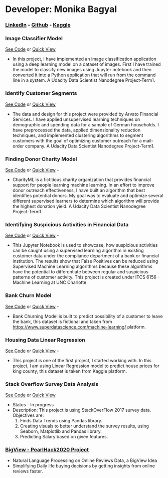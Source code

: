 
# Developer: Monika Bagyal  
### [LinkedIn](https://www.linkedin.com/in/mbagyal/) - [Github](https://github.com/Minsifye) - [Kaggle](https://www.kaggle.com/minsifye)




### Image Classifier Model 
[See Code](https://github.com/Minsifye/Image-Classifier-Model/blob/master/Image%20Classifier%20Project.ipynb) or [Quick View](https://nbviewer.jupyter.org/github/Minsifye/Image-Classifier-Model/blob/master/Image%20Classifier%20Project.ipynb)
- In this project, I have implemented an image classification application using a deep learning model on a dataset of images. First I have trained the model to classify new images using Jupyter notebook and then converted it into a Python application that will run from the command line in a system. A Udacity Data Scientist Nanodegree Project-Term1.


### Identify Customer Segments 
[See Code](https://github.com/Minsifye/Identify_Customer_Segments/blob/master/Identify_Customer_Segments.ipynb) or [Quick View](https://nbviewer.jupyter.org/github/Minsifye/Identify_Customer_Segments/blob/master/Identify_Customer_Segments.ipynb) 
- The data and design for this project were provided by Arvato Financial Services. I have applied unsupervised learning techniques on demographic and spending data for a sample of German households. I have preprocessed the data, applied dimensionality reduction techniques, and implemented clustering algorithms to segment customers with the goal of optimizing customer outreach for a mail-order company. A Udacity Data Scientist Nanodegree Project-Term1.

### Finding Donor Charity Model 
[See Code](https://github.com/Minsifye/Finding_Donors_CharityML/blob/master/Finding_Donors_CharityML.ipynb) or [Quick View](https://nbviewer.jupyter.org/github/Minsifye/Finding_Donors_CharityML/blob/master/Finding_Donors_CharityML.ipynb) - 
- CharityML is a fictitious charity organization that provides financial support for people learning machine learning. In an effort to improve donor outreach effectiveness, I have built an algorithm that best identifies potential donors. My goal was to evaluate and optimize several different supervised learners to determine which algorithm will provide the highest donation yield. A Udacity Data Scientist Nanodegree Project-Term1. 


### Identifying Suspicious Activities in Financial Data 
[See Code](https://github.com/Minsifye/Identifying-Suspicious-Activities-in-Financial-Data/blob/master/Identifying_Suspicious_Activities_In_Financial_Data.ipynb) or [Quick View](https://nbviewer.jupyter.org/github/Minsifye/Identifying-Suspicious-Activities-in-Financial-Data/blob/master/Identifying_Suspicious_Activities_In_Financial_Data.ipynb) - 
- This Jupyter Notebook is used to showcase, how suspicious activities can be caught using a supervised learning algorithm in existing customer data under the compliance department of a bank or financial institution. The results show that False Positives can be reduced using Supervised Machine Learning algorithms because these algorithms have the potential to differentiate between regular and suspicious patterns of customer activity. This project is created under ITCS 6156 - Machine Learning at UNC Charlotte.

### Bank Churn Model 
[See Code](https://github.com/Minsifye/Churn-Prediction-Model-for-a-Bank/blob/master/Bank_Churn_Model.ipynb) or [Quick View](https://nbviewer.jupyter.org/github/Minsifye/Churn-Prediction-Model-for-a-Bank/blob/master/Bank_Churn_Model.ipynb) - 
- Bank Churning Model is built to predict possibility of a customer to leave the bank, this dataset is fictional and taken from https://www.superdatascience.com/machine-learning/ platform.


### Housing Data Linear Regression 
[See Code](https://github.com/Minsifye/House-Price-Prediction-Linear-Regression) or [Quick View](https://nbviewer.jupyter.org/github/Minsifye/House-Price-Prediction-Linear-Regression/blob/master/HousingData_LinearRegression.ipynb) -
- This project is one of the first project, I started working with. In this project, I am using Linear Regression model to predict house prices for king county, this dataset is taken from Kaggle platform.

### Stack Overflow Survey Data Analysis 
[See Code](https://github.com/Minsifye/Stack-Overflow-Survey-Data-Analysis/blob/master/StackOverflow_DataAnalysis_FirstLook.ipynb) or  [Quick View](https://nbviewer.jupyter.org/github/Minsifye/Stack-Overflow-Survey-Data-Analysis/blob/master/StackOverflow_DataAnalysis_FirstLook.ipynb)
- Status - In progress
- Description: This project is using StackOverFlow 2017 survey data. Objectives are:
   1. Finds Data Trends using Pandas library.
   2. Creating visuals to better understand the survey results, using Seaborn, Matplotlib and Pandas library.
   3. Predicting Salary based on given features.
   

### [BigView - PearlHack2020 Project](https://minsifye.github.io/BigView/)
- Natural Language Processing on Online Reviews Data, a BigView Idea
- Simplifying Daily life buying decisions by getting insights from online reviews faster.
